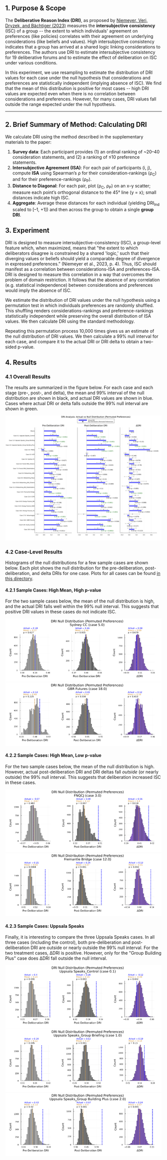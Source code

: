 ## 1. Purpose & Scope

The **Deliberative Reason Index (DRI)**, as proposed by [Niemeyer, Veri, Dryzek, and Bächtiger (2023)](https://doi.org/10.1017/S0003055423000023) measures the **intersubjective consistency** (ISC) of a group -- the extent to which individuals' agreement on preferences (like policies) correlates with their agreement on underlying considerations (like beliefs and values). High intersubjective consistency indicates that a group has arrived at a shared logic linking considerations to preferences. The authors use DRI to estimate intersubjective consistency for 19 deliberative forums and to estimate the effect of deliberation on ISC under various conditions.

In this experiment, we use resampling to estimate the distribution of DRI values for each case under the null hypothesis that considerations and preferences are statistically independent (implying absence of ISC). We find that the mean of this distribution is positive for most cases -- high DRI values are expected even when there is no correlation between considerations and preferences. However, for many cases, DRI values fall outside the range expected under the null hypothesis.

----

## 2. Brief Summary of Method: Calculating DRI

We calculate DRI using the method described in the supplementary materials to the paper:

1. **Survey data**: Each participant provides (1) an ordinal ranking of ~20–40 consideration statements, and (2) a ranking of ≤10 preference statements.
2. **Intersubjective Agreement (ISA)**: For each pair of participants (i, j), compute **ISA** using Spearman’s ρ for their consideration-rankings (ρ<sub>C</sub>) and for their preference-rankings (ρ<sub>P</sub>).
3. **Distance to Diagonal**: For each pair, plot (ρ<sub>C</sub>, ρ<sub>P</sub>) on an x–y scatter; measure each point’s orthogonal distance to the 45° line (y = x); small distances indicate high ISC.
4. **Aggregate**: Average these distances for each individual (yielding DRI<sub>Ind</sub> scaled to [–1, +1]) and then across the group to obtain a single **group DRI**.

## 3. Experiment

DRI is designed to measure intersubjective-consistency (ISC), a group-level feature which, when maximized, means that "the extent to which deliberators disagree is constrained by a shared 'logic,' such that their diverging values or beliefs should yield a comparable degree of divergence in expressed preferences.” (Niemeyer et al., 2023, p. 4). Thus, ISC should manifest as a correlation between considerations-ISA and preferences-ISA. DRI is designed to measure this correlation in a way that overcomes the problem of domain restriction. It follows that the absence of any correlation (e.g. statistical independence) between considerations and preferences would imply the absence of ISC.

We estimate the distribution of DRI values under the null hypothesis using a permutation test in which individuals preferences are randomly shuffled. This shuffling renders considerations-rankings and preference-rankings statistically independent while preserving the overall distribution of ISA values. We then calculate DRI using the standard methodology.

Repeating this permutation process 10,000 times gives us an estimate of the null distribution of DRI values. We then calculate a 99% null interval for each case, and compare it to the actual DRI or DRI delta to obtain a two-sided p-value.

## 4. Results

### 4.1 Overall Results

The results are summarized in the figure below. For each case and each stage (pre-, post-, and delta), the mean and 99% interval of the null distribution are shown in black, and actual DRI values are shown in blue. Cases where actual DRI or delta falls outside the 99% null interval are shown in green.

![Chart of Overall Results](../published-output/permuted-preferences/dri-comparison-permuted-preferences-standard.png)

### 4.2 Case-Level Results

Histograms of the null distributions for a few sample cases are shown below. Each plot shows the null distribution for the pre-deliberation, post-deliberation, and delta DRIs for one case. Plots for all cases can be found [in this directory](../published-output/permuted-preferences/).

#### 4.2.1 Sample Cases: High Mean, High p-value

For the two sample cases below, the mean of the null distribution is high, and the actual DRI falls well within the 99% null interval. This suggests that positive DRI values in these cases do not indicate ISC.

![Null Distribution for Case 5.0](../published-output/permuted-preferences/case-5.0-permuted-preferences-standard.png)
![Null Distribution for Case 18.0](../published-output/permuted-preferences/case-18.0-permuted-preferences-standard.png)

#### 4.2.2 Sample Cases: High Mean, Low p-value

For the two sample cases below, the mean of the null distribution is high. However, actual post-deliberation DRI and DRI deltas fall *outside* (or nearly outside) the 99% null interval. This suggests that deliberation increased ISC in these cases.

![Null Distribution for Case 3.0](../published-output/permuted-preferences/case-3.0-permuted-preferences-standard.png)
![Null Distribution for Case 12.0](../published-output/permuted-preferences/case-12.0-permuted-preferences-standard.png)

#### 4.2.3 Sample Cases: Uppsala Speaks

Finally, it is interesting to compare the three Uppsala Speaks cases. In all three cases (including the control), both pre-deliberation and post-deliberation DRI are outside or nearly outside the 99% null interval. For the two treatment cases, ΔDRI is positive. However, only for the "Group Building Plus" case does ΔDRI fall outside the null interval.

![Null Distribution for Case 0.1](../published-output/permuted-preferences/case-0.1-permuted-preferences-standard.png)
![Null Distribution for Case 1.0](../published-output/permuted-preferences/case-1.0-permuted-preferences-standard.png)
![Null Distribution for Case 2.0](../published-output/permuted-preferences/case-2.0-permuted-preferences-standard.png)
